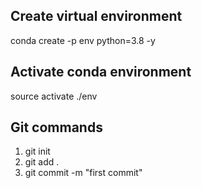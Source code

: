 ## Create virtual environment
conda create -p env python=3.8 -y
## Activate conda environment
source activate ./env


## Git commands
1. git init
2. git add .
3. git commit -m "first commit"